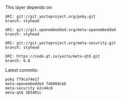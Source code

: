 This layer depends on:

    URI: git://git.yoctoproject.org/poky.git
    branch: styhead

    URI: git://git.openembedded.org/meta-openembedded
    branch: styhead

    URI: git://git.yoctoproject.org/meta-security.git
    branch: styhead

    URI: https://code.qt.io/yocto/meta-qt6.git
    branch: 6.8

Latest commits:

    poky ff9ca74e17
    meta-openembedded 74b08dcbb
    meta-security e2c44c8
    meta-qt6 365401c
